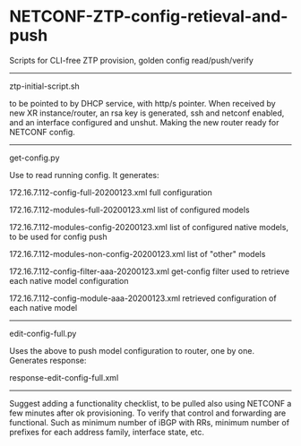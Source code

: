 # NETCONF-ZTP-config-retieval-and-push
Scripts for CLI-free ZTP provision, golden config read/push/verify

--------

ztp-initial-script.sh

to be pointed to by DHCP service, with http/s pointer. When received by new XR instance/router, an rsa key is generated, ssh and netconf enabled, and an interface configured and unshut. Making the new router ready for NETCONF config.

--------

get-config.py

Use to read running config. It generates:

172.16.7.112-config-full-20200123.xml    full configuration

172.16.7.112-modules-full-20200123.xml    list of configured models

172.16.7.112-modules-config-20200123.xml    list of configured native models, to be used for config push

172.16.7.112-modules-non-config-20200123.xml    list of "other" models

172.16.7.112-config-filter-aaa-20200123.xml    get-config filter used to retrieve each native model configuration

172.16.7.112-config-module-aaa-20200123.xml    retrieved configuration of each native model

--------

edit-config-full.py

Uses the above to push model configuration to router, one by one. Generates response:

response-edit-config-full.xml

--------

Suggest adding a functionality checklist, to be pulled also using NETCONF a few minutes after ok provisioning. To verify that control and forwarding are functional. Such as minimum number of iBGP with RRs, minimum number of prefixes for each address family, interface state, etc.
